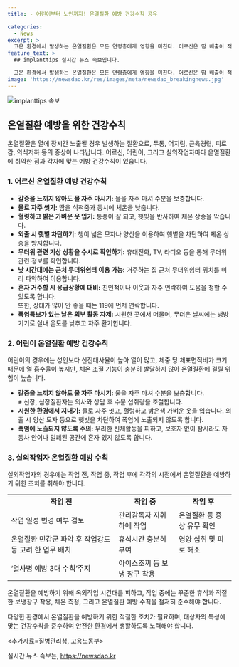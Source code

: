 ```yaml
---
title: - 어린이부터 노인까지! 온열질환 예방 건강수칙 공유

categories:
  - News
excerpt: >
  고온 환경에서 발생하는 온열질환은 모든 연령층에게 영향을 미친다. 어르신은 땀 배출이 적고 체온 조절 능력이 약해 취약하며, 어린이는 높은 신진대사율과 체온 조절 기능 미미로 위험하다. 실외작업자는 일사병, 열경련 등 직접적인 건강장해와 사망의 위험이 있다. 따라서 각 대상별 예방 수칙을 준수하는 것이 중요하다. 어르신은 수시로 물을 마시고, 밝은 옷을 입는 등의 조치, 어린이는 물을 자주 마시고 신체활동을 삼가야 하며, 실외작업자는 열사병 예방 3대 수칙을 준수하여야 한다.
feature_text: >
  ## implanttips 실시간 뉴스 속보입니다.

  고온 환경에서 발생하는 온열질환은 모든 연령층에게 영향을 미친다. 어르신은 땀 배출이 적고 체온 조절 능력이 약해 취약하며, 어린이는 높은 신진대사율과 체온 조절 기능 미미로 위험하다. 실외작업자는 일사병, 열경련 등 직접적인 건강장해와 사망의 위험이 있다. 따라서 각 대상별 예방 수칙을 준수하는 것이 중요하다. 어르신은 수시로 물을 마시고, 밝은 옷을 입는 등의 조치, 어린이는 물을 자주 마시고 신체활동을 삼가야 하며, 실외작업자는 열사병 예방 3대 수칙을 준수하여야 한다.
image: 'https://newsdao.kr/res/images/meta/newsdao_breakingnews.jpg'
---
```


<p><img src="https://newsdao.kr/res/images/meta/newsdao_breakingnews.jpg" alt="implanttips 속보" /></p>

<h2 data-ke-size="size26">온열질환 예방을 위한 건강수칙</h2>

<p data-ke-size="size16">온열질환은 열에 장시간 노출될 경우 발생하는 질환으로, 두통, 어지럼, 근육경련, 피로감, 의식저하 등의 증상이 나타납니다. 어르신, 어린이, 그리고 실외작업자마다 온열질환에 취약한 점과 각자에 맞는 예방 건강수칙이 있습니다.</p>

<h3>1. 어르신 온열질환 예방 건강수칙</h3>

<ul>
    <li><b>갈증을 느끼지 않아도 물 자주 마시기:</b> 물을 자주 마셔 수분을 보충합니다.</li>
    <li><b>물로 자주 씻기:</b> 땀을 식혀줌과 동시에 체온을 낮춥니다.</li>
    <li><b>헐렁하고 밝은 가벼운 옷 입기:</b> 통풍이 잘 되고, 햇빛을 반사하여 체온 상승을 막습니다.</li>
    <li><b>외출 시 햇볕 차단하기:</b> 챙이 넓은 모자나 양산을 이용하여 햇볕을 차단하여 체온 상승을 방지합니다.</li>
    <li><b>무더위 관련 기상 상황을 수시로 확인하기:</b> 휴대전화, TV, 라디오 등을 통해 무더위 관련 정보를 확인합니다.</li>
    <li><b>낮 시간대에는 근처 무더위쉼터 이용 가능:</b> 거주하는 집 근처 무더위쉼터 위치를 미리 파악하여 이용합니다.</li>
    <li><b>혼자 거주할 시 응급상황에 대비:</b> 친인척이나 이웃과 자주 연락하여 도움을 청할 수 있도록 합니다.<br>또한, 상태가 많이 안 좋을 때는 119에 먼저 연락합니다.</li>
    <li><b>폭염특보가 있는 날은 외부 활동 자제:</b> 시원한 곳에서 머물며, 무더운 날씨에는 냉방기기로 실내 온도를 낮추고 자주 환기합니다.</li>
</ul>

<h3>2. 어린이 온열질환 예방 건강수칙</h3>

<p data-ke-size="size16">어린이의 경우에는 성인보다 신진대사율이 높아 열이 많고, 체중 당 체표면적비가 크기 때문에 열 흡수율이 높지만, 체온 조절 기능이 충분히 발달하지 않아 온열질환에 걸릴 위험이 높습니다.</p>

<ul>
    <li><b>갈증을 느끼지 않아도 물 자주 마시기:</b> 물을 자주 마셔 수분을 보충합니다.<br>※ 신장, 심장질환자는 의사와 상담 후 수분 섭취량을 조절합니다.</li>
    <li><b>시원한 환경에서 지내기:</b> 물로 자주 씻고, 헐렁하고 밝은색 가벼운 옷을 입습니다. 외출 시 양산 모자 등으로 햇빛을 차단하여 폭염에 노출되지 않도록 합니다.</li>
    <li><b>폭염에 노출되지 않도록 주의:</b> 무리한 신체활동을 피하고, 보호자 없이 잠시라도 자동차 안이나 밀폐된 공간에 혼자 있지 않도록 합니다.</li>
</ul>

<h3>3. 실외작업자 온열질환 예방 수칙</h3>

<p data-ke-size="size16">실외작업자의 경우에는 작업 전, 작업 중, 작업 후에 각각의 시점에서 온열질환을 예방하기 위한 조치를 취해야 합니다.</p>

<table>
    <tr>
        <td style="text-align: center; height: 17px;"><b>작업 전</b></td>
        <td style="text-align: center; height: 17px;"><b>작업 중</b></td>
        <td style="text-align: center; height: 17px;"><b>작업 후</b></td>
    </tr>
    <tr>
        <td>작업 일정 변경 여부 검토</td>
        <td>관리감독자 지휘하에 작업</td>
        <td>온열질환 등 증상 유무 확인</td>
    </tr>
    <tr>
        <td>온열질환 민감군 파악 후 작업강도 등 고려 한 업무 배치</td>
        <td>휴식시간 충분히 부여</td>
        <td>영양 섭취 및 피로 해소</td>
    </tr>
    <tr>
        <td>‘열사병 예방 3대 수칙’주지</td>
        <td>아이스조끼 등 보냉 장구 착용</td>
        <td></td>
    </tr>
</table>

<p data-ke-size="size16">온열질환을 예방하기 위해 옥외작업 시간대를 피하고, 작업 중에는 꾸준한 휴식과 적절한 보냉장구 착용, 체온 측정, 그리고 온열질환 예방 수칙을 철저히 준수해야 합니다.</p>

<p data-ke-size="size16">다양한 환경에서 온열질환을 예방하기 위한 적절한 조치가 필요하며, 대상자의 특성에 맞는 건강수칙을 준수하여 안전한 환경에서 생활하도록 노력해야 합니다.</p>

<p>&lt;추가자료=질병관리청, 고용노동부&gt;</p>
실시간 뉴스 속보는, <a href="https://newsdao.kr" rel="dofollow">https://newsdao.kr</a>


